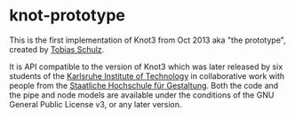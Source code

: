 # knot-prototype

This is the first implementation of Knot3 from Oct 2013 aka "the prototype", created by [Tobias Schulz](https://github.com/tobiasschulz).

It is API compatible to the version of Knot3 which was later released by six students
of the [Karlsruhe Institute of Technology](http://www.kit.edu) in collaborative work with people from the [Staatliche Hochschule für Gestaltung](http://www.hfg-karlsruhe.de).
Both the code and the pipe and node models are available under the conditions of the GNU General Public License v3, or any later version.

